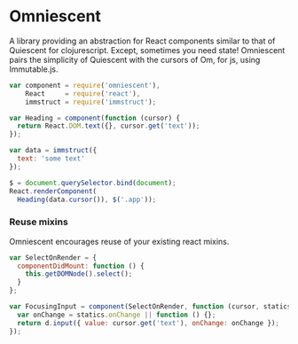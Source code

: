 Omniescent
=========

A library providing an abstraction for React components similar to that of Quiescent for clojurescript. Except, sometimes you need state! Omniescent pairs the simplicity of Quiescent with the cursors of Om, for js, using Immutable.js.

```js
var component = require('omniescent'),
    React     = require('react'),
    immstruct = require('immstruct');

var Heading = component(function (cursor) {
  return React.DOM.text({}, cursor.get('text'));
});

var data = immstruct({
  text: 'some text'
});

$ = document.querySelector.bind(document);
React.renderComponent(
  Heading(data.cursor()), $('.app'));
```

### Reuse mixins

Omniescent encourages reuse of your existing react mixins.

```js
var SelectOnRender = {
  componentDidMount: function () {
    this.getDOMNode().select();
  }
};

var FocusingInput = component(SelectOnRender, function (cursor, statics) {
  var onChange = statics.onChange || function () {};
  return d.input({ value: cursor.get('text'), onChange: onChange });
});
```

